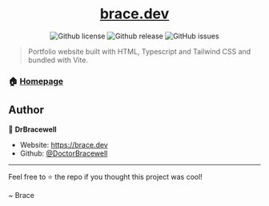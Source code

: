 <div align="center">
  <h1 align="center"><a href="https://brace.dev">brace.dev</a></h1>
  <p>
    <img alt="Github license" src="https://img.shields.io/github/license/DoctorBracewell/DoctorBracewell.github.io?style=for-the-badge">
    <img alt="Github release" src="https://img.shields.io/github/v/release/DoctorBracewell/DoctorBracewell.github.io?style=for-the-badge" />
    <img alt="GitHub issues" src="https://img.shields.io/github/issues/DoctorBracewell/DoctorBracewell.github.io?style=for-the-badge">
  </p>
</div>

> Portfolio website built with HTML, Typescript and Tailwind CSS and bundled with Vite.

### 🏠 [Homepage](https://brace.dev)

## Author

👤 **DrBracewell**

- Website: https://brace.dev
- Github: [@DoctorBracewell](https://github.com/DoctorBracewell)

---

Feel free to ⭐️ the repo if you thought this project was cool!

~ Brace
